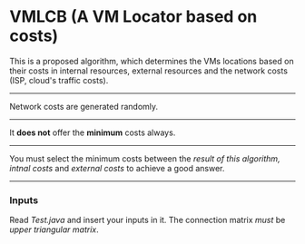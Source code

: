 # VMLCB (A VM Locator based on costs)
This is a proposed algorithm, which determines the VMs locations based on their costs in internal resources, external resources and the network costs (ISP, cloud's traffic costs).
___
Network costs are generated randomly.
___
It **does not** offer the **minimum** costs always.
___
You must select the minimum costs between the _result of this algorithm, intnal costs_ and _external costs_ to achieve a good answer.
___
### Inputs
Read *Test.java* and insert your inputs in it.
The connection matrix *must* be _upper triangular matrix_.